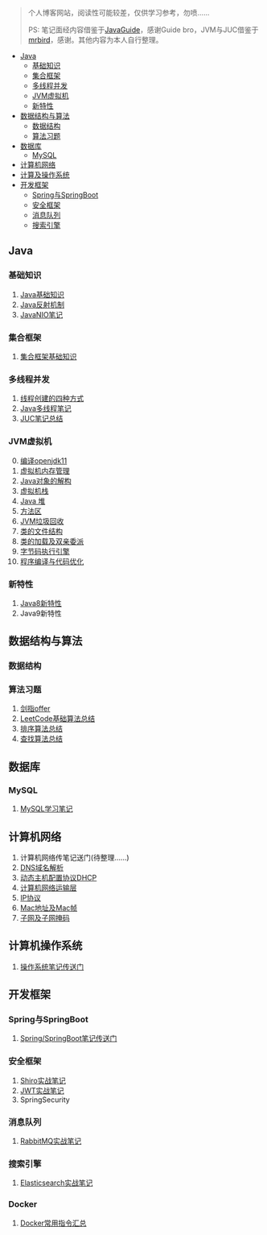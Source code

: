 > 个人博客网站，阅读性可能较差，仅供学习参考，勿喷……
>
> PS: 笔记面经内容借鉴于[JavaGuide](https://snailclimb.gitee.io/javaguide/)，感谢Guide bro，JVM与JUC借鉴于[mrbird](https://mrbird.cc/JVM-Learn.html)，感谢。其他内容为本人自行整理。

- [Java](#Java)
  - [基础知识](#基础知识)
  - [集合框架](#集合框架)
  - [多线程并发](#多线程并发)
  - [JVM虚拟机](#JVM虚拟机)
  - [新特性](#新特性)
- [数据结构与算法](#数据结构与算法)
  - [数据结构](#数据结构)
  - [算法习题](#算法习题)
- [数据库](#数据库)
  - [MySQL](#MySQL)
- [计算机网络](#计算机网络)
- [计算及操作系统](#计算机操作系统)
- [开发框架](#开发框架)
  - [Spring与SpringBoot](#Spring与SpringBoot)
  - [安全框架](#安全框架)
  - [消息队列](#消息队列)
  - [搜索引擎](#搜索引擎)

## Java

### 基础知识

1. [Java基础知识](docs/java/basic/Java基础知识.md)
2. [Java反射机制](docs/java/basic/Java反射机制.md)
3. [JavaNIO笔记](docs/java/java-nio/JavaNIO学习笔记.md)

### 集合框架

1. [集合框架基础知识](docs/java/collection/Java集合框架基础知识.md)

### 多线程并发

1. [线程创建的四种方式](docs/java/juc/创建线程的几种方式.md)
2. [Java多线程笔记](docs/java/juc/Java多线程笔记总结.md)
3. [JUC笔记总结](docs/java/juc/JUC笔记总结.md)

### JVM虚拟机

0. [编译openjdk11](docs/java/jvm/0.编译openjdk11.md)
1. [虚拟机内存管理](docs/java/jvm/1.虚拟机内存区域划分.md)
2. [Java对象的解构](docs/java/jvm/2.Java对象的解构.md)
3. [虚拟机栈](docs/java/jvm/7.Java栈（虚拟机栈）.md)
4. [Java 堆](docs/java/jvm/9.Java堆.md)
5. [方法区](docs/java/jvm/8.虚拟机方法区.md)
6. [JVM垃圾回收](docs/java/jvm/JVM垃圾回收.md)
7. [类的文件结构](docs/java/jvm/5.类的文件结构.md)
8. [类的加载及双亲委派](docs/java/jvm/6.虚拟机类的加载机制.md)
9. [字节码执行引擎](docs/java/jvm/10.字节码执行引擎.md)
10. [程序编译与代码优化](docs/java/jvm/4.程序编译与代码优化.md)

### 新特性

1. [Java8新特性](docs/java/basic/Java8新特性.md)
2. Java9新特性

## 数据结构与算法

### 数据结构

### 算法习题

1. [剑指offer](docs/data-structures&algorithm/algorithm/剑指offer算法笔记.md)
2. [LeetCode基础算法总结](docs/data-structures&algorithm/algorithm/LeetCode基础算法总结.md)
3. [排序算法总结](docs/data-structures&algorithm/algorithm/排序算法总结.md)
4. [查找算法总结](docs/data-structures&algorithm/algorithm/查找算法总结.md)

## 数据库

### MySQL

1. [MySQL学习笔记](docs/database/mysql/mysql学习笔记.md)

## 计算机网络

1. 计算机网络传笔记送门(待整理……)
2. [DNS域名解析](docs/computer-network/DNS域名解析.md)
3. [动态主机配置协议DHCP](docs/computer-network/动态主机配置协议DHCP.md)
4. [计算机网络运输层](docs/computer-network/计算机网络-运输层.md)
5. [IP协议](docs/computer-network/IP协议.md)
6. [Mac地址及Mac帧](docs/computer-network/Mac地址及Mac帧.md)
7. [子网及子网掩码](docs/computer-network/子网及子网掩码与IP地址.md)

## 计算机操作系统

1. [操作系统笔记传送门](docs/computer-os/计算机操作系统.md)

## 开发框架

### Spring与SpringBoot

1. [Spring/SpringBoot笔记传送门](docs/dev-framework/spring-springboot/Spring&SpringBoot.md)

### 安全框架

1. [Shiro实战笔记](docs/dev-framework/security-framework/shiro/Shiro实战笔记.md)
2. [JWT实战笔记](docs/dev-framework/security-framework/jwt/JWT实战笔记.md)
3. SpringSecurity

### 消息队列

1. [RabbitMQ实战笔记](docs/dev-framework/message-queue/RibbitMQ实战.md)

### 搜索引擎

1. [Elasticsearch实战笔记](docs/dev-framework/search-engine/Elasticsearch实战笔记.md)

### Docker

1. [Docker常用指令汇总](docs/dev-framework/docker/docker常用指令汇总.md)

